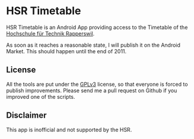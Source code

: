 ﻿HSR Timetable
==========

HSR Timetable is an Android App providing access to the Timetable of the [Hochschule für Technik Rapperswil](http://www.hsr.ch).

As soon as it reaches a reasonable state, I will publish it on the Android Market. This should happen until the end of 2011.

License
-------

All the tools are put under the [GPLv3](http://www.gnu.org/licenses/gpl.html)
license, so that everyone is forced to publish improvements. Please send me
a pull request on Github if you improved one of the scripts.

Disclaimer
----------

This app is inofficial and not supported by the HSR.